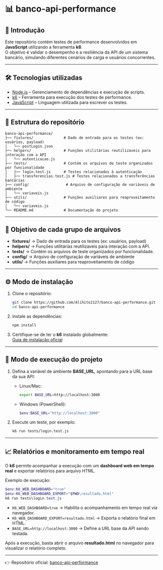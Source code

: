 # 📊 banco-api-performance

## 📌 Introdução
Este repositório contém testes de performance desenvolvidos em **JavaScript** utilizando a ferramenta **k6**.  
O objetivo é validar o desempenho e a resiliência da API de um sistema bancário, simulando diferentes cenários de carga e usuários concorrentes.

---

## 🛠 Tecnologias utilizadas
- [Node.js](https://nodejs.org/) – Gerenciamento de dependências e execução de scripts.
- [k6](https://k6.io/) – Ferramenta para execução dos testes de performance.
- [JavaScript](https://developer.mozilla.org/pt-BR/docs/Web/JavaScript) – Linguagem utilizada para escrever os testes.

---

## 📂 Estrutura do repositório
```
banco-api-performance/
├── fixtures/              # Dado de entrada para os testes (ex: usuários, payload)
│   └── postLogin.json
├── helpers/               # Funções utilitárias reutilizaveis para interação com a API
│   └── autenticacao.js
├── tests/                 # Contém os arquivos de teste organizados por funcionalidade
│   ├── login.test.js      # Testes relacionados à autenticação
│   ├── transferencias.test.js # Testes relacionados a transferências bancárias
├── config/                 # Arquivo de configuração de variáveis de ambiente
│   └── variaveis.js
├── utils/                 # Funções auxiliares para reaproveitamento de código
│   └── variaveis.js
└── README.md              # Documentação do projeto
```

---

## 🎯 Objetivo de cada grupo de arquivos
- **fixtures/** → Dado de entrada para os testes (ex: usuários, payload) 
- **helpers/** → Funções utilitárias reutilizaveis para interação com a API. 
- **tests/** → Contém os arquivos de teste organizados por funcionalidade. 
- **config/** → Arquivo de configuração de variáveis de ambiente   
- **utils/** → Funções auxiliares para reaproveitamento de código  

---

## ⚙️ Modo de instalação
1. Clone o repositório:
   ```bash
   git clone https://github.com/Alihito2127/banco-api-performance.git
   cd banco-api-performance
   ```

2. Instale as dependências:
   ```bash
   npm install
   ```

3. Certifique-se de ter o **k6** instalado globalmente:  
   [Guia de instalação oficial](https://grafana.com/docs/k6/latest/get-started/installation/)

---

## 🚀 Modo de execução do projeto
1. Defina a variável de ambiente **BASE_URL**, apontando para a URL base da sua API:  
   - Linux/Mac:
     ```bash
     export BASE_URL=http://localhost:3000
     ```
   - Windows (PowerShell):
     ```powershell
     $env:BASE_URL="http://localhost:3000"
     ```

2. Execute um teste, por exemplo:
   ```bash
   k6 run tests/login.test.js
   ```

---

## 📈 Relatórios e monitoramento em tempo real
O **k6** permite acompanhar a execução com um **dashboard web em tempo real** e exportar relatórios para arquivo HTML.

Exemplo de execução:
```powershell
$env:K6_WEB_DASHBOARD="true"
$env:K6_WEB_DASHBOARD_EXPORT="$PWD\resultado.html"
k6 run tests\login.test.js
```

- `K6_WEB_DASHBOARD=true` → Habilita o acompanhamento em tempo real via navegador.  
- `K6_WEB_DASHBOARD_EXPORT=resultado.html` → Exporta o relatório final em HTML.  
- `BASE_URL=http://localhost:3000` → Define a URL base da API sendo testada.  

Após a execução, basta abrir o arquivo **resultado.html** no navegador para visualizar o relatório completo.

---

👉 Repositório oficial: [banco-api-performance](https://github.com/Alihito2127/banco-api-performance)  
